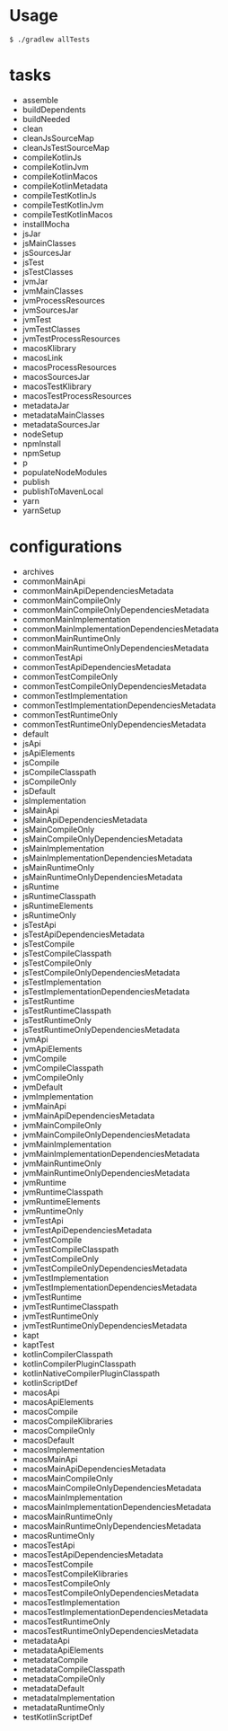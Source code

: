 # Usage

```
$ ./gradlew allTests
```

# tasks

- assemble
- buildDependents
- buildNeeded
- clean
- cleanJsSourceMap
- cleanJsTestSourceMap
- compileKotlinJs
- compileKotlinJvm
- compileKotlinMacos
- compileKotlinMetadata
- compileTestKotlinJs
- compileTestKotlinJvm
- compileTestKotlinMacos
- installMocha
- jsJar
- jsMainClasses
- jsSourcesJar
- jsTest
- jsTestClasses
- jvmJar
- jvmMainClasses
- jvmProcessResources
- jvmSourcesJar
- jvmTest
- jvmTestClasses
- jvmTestProcessResources
- macosKlibrary
- macosLink
- macosProcessResources
- macosSourcesJar
- macosTestKlibrary
- macosTestProcessResources
- metadataJar
- metadataMainClasses
- metadataSourcesJar
- nodeSetup
- npmInstall
- npmSetup
- p
- populateNodeModules
- publish
- publishToMavenLocal
- yarn
- yarnSetup

# configurations

- archives
- commonMainApi
- commonMainApiDependenciesMetadata
- commonMainCompileOnly
- commonMainCompileOnlyDependenciesMetadata
- commonMainImplementation
- commonMainImplementationDependenciesMetadata
- commonMainRuntimeOnly
- commonMainRuntimeOnlyDependenciesMetadata
- commonTestApi
- commonTestApiDependenciesMetadata
- commonTestCompileOnly
- commonTestCompileOnlyDependenciesMetadata
- commonTestImplementation
- commonTestImplementationDependenciesMetadata
- commonTestRuntimeOnly
- commonTestRuntimeOnlyDependenciesMetadata
- default
- jsApi
- jsApiElements
- jsCompile
- jsCompileClasspath
- jsCompileOnly
- jsDefault
- jsImplementation
- jsMainApi
- jsMainApiDependenciesMetadata
- jsMainCompileOnly
- jsMainCompileOnlyDependenciesMetadata
- jsMainImplementation
- jsMainImplementationDependenciesMetadata
- jsMainRuntimeOnly
- jsMainRuntimeOnlyDependenciesMetadata
- jsRuntime
- jsRuntimeClasspath
- jsRuntimeElements
- jsRuntimeOnly
- jsTestApi
- jsTestApiDependenciesMetadata
- jsTestCompile
- jsTestCompileClasspath
- jsTestCompileOnly
- jsTestCompileOnlyDependenciesMetadata
- jsTestImplementation
- jsTestImplementationDependenciesMetadata
- jsTestRuntime
- jsTestRuntimeClasspath
- jsTestRuntimeOnly
- jsTestRuntimeOnlyDependenciesMetadata
- jvmApi
- jvmApiElements
- jvmCompile
- jvmCompileClasspath
- jvmCompileOnly
- jvmDefault
- jvmImplementation
- jvmMainApi
- jvmMainApiDependenciesMetadata
- jvmMainCompileOnly
- jvmMainCompileOnlyDependenciesMetadata
- jvmMainImplementation
- jvmMainImplementationDependenciesMetadata
- jvmMainRuntimeOnly
- jvmMainRuntimeOnlyDependenciesMetadata
- jvmRuntime
- jvmRuntimeClasspath
- jvmRuntimeElements
- jvmRuntimeOnly
- jvmTestApi
- jvmTestApiDependenciesMetadata
- jvmTestCompile
- jvmTestCompileClasspath
- jvmTestCompileOnly
- jvmTestCompileOnlyDependenciesMetadata
- jvmTestImplementation
- jvmTestImplementationDependenciesMetadata
- jvmTestRuntime
- jvmTestRuntimeClasspath
- jvmTestRuntimeOnly
- jvmTestRuntimeOnlyDependenciesMetadata
- kapt
- kaptTest
- kotlinCompilerClasspath
- kotlinCompilerPluginClasspath
- kotlinNativeCompilerPluginClasspath
- kotlinScriptDef
- macosApi
- macosApiElements
- macosCompile
- macosCompileKlibraries
- macosCompileOnly
- macosDefault
- macosImplementation
- macosMainApi
- macosMainApiDependenciesMetadata
- macosMainCompileOnly
- macosMainCompileOnlyDependenciesMetadata
- macosMainImplementation
- macosMainImplementationDependenciesMetadata
- macosMainRuntimeOnly
- macosMainRuntimeOnlyDependenciesMetadata
- macosRuntimeOnly
- macosTestApi
- macosTestApiDependenciesMetadata
- macosTestCompile
- macosTestCompileKlibraries
- macosTestCompileOnly
- macosTestCompileOnlyDependenciesMetadata
- macosTestImplementation
- macosTestImplementationDependenciesMetadata
- macosTestRuntimeOnly
- macosTestRuntimeOnlyDependenciesMetadata
- metadataApi
- metadataApiElements
- metadataCompile
- metadataCompileClasspath
- metadataCompileOnly
- metadataDefault
- metadataImplementation
- metadataRuntimeOnly
- testKotlinScriptDef
